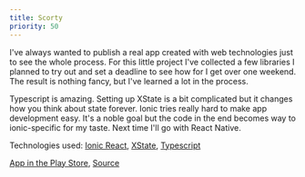 ```yaml
---
title: Scorty
priority: 50
---
```


I've always wanted to publish a real app created with web technologies just to see the whole process. For this little project I've collected a few libraries I planned to try out and set a deadline to see how for I get over one weekend. The result is nothing fancy, but I've learned a lot in the process.

Typescript is amazing. Setting up XState is a bit complicated but it changes how you think about state forever. Ionic tries really hard to make app development easy. It's a noble goal but the code in the end becomes way to ionic-specific for my taste. Next time I'll go with React Native.

Technologies used:
<a href="https://ionicframework.com/docs/react" target="_blank">Ionic React</a>,
<a href="https://xstate.js.org/" target="_blank">XState</a>,
<a href="https://www.typescriptlang.org/" target="_blank">Typescript</a>

<a href="https://play.google.com/store/apps/details?id=dd.scorty&hl=en" target="_blank">App in the Play Store</a>,
<a href="https://github.com/JuhG/scorty" target="_blank">Source</a>
